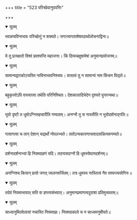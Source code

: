 +++
title = "523 परिच्छेदानुपपत्तिः"

+++


<details open><summary>मूलम्</summary>

भवन्नप्यविनाभावः परिच्छेत्तुं न शक्यते। जगत्त्र्यगताशेषपदार्थालोचनाद्विना॥
</details>



<details open><summary>मूलम्</summary>

ये तु प्रत्यक्षतो विश्वं प्रपश्यन्ति महाजनाः। किं दिव्यचक्षुषामेषां अनुमानप्रयोजनम्॥
</details>



<details open><summary>मूलम्</summary>

सामान्यद्वारकोऽप्यस्ति नाविनाभावनिश्चयः। वास्तवं तु न सामान्यं नाम किंचन विद्यते॥
</details>



<details open><summary>मूलम्</summary>

बहुकृत्वोऽपि वस्त्वात्वा तथेति परिनिश्चितः। देशकालादिभेदेन दृश्यते पुनरन्यथा॥
</details>



<details open><summary>मूलम्</summary>

भूयो दृष्टौ त धूमोऽग्निसहचारीति गम्यताम्। अनग्नौ तु स नास्तीति न भूयोदर्शनाद्गतिः॥
</details>



<details open><summary>मूलम्</summary>

गत्वागत्वा च तान् देशान् यद्यर्थो नोपलभ्यते। ततोऽन्यकारणाभावादसन्नित्यवगम्यते॥
</details>



<details open><summary>मूलम्</summary>

दर्शनादर्शनाभ्यां हि नियमग्रहणं यदि। तदप्यसदग्नौ हि धूमस्येष्टमदर्शनम्॥
</details>



<details open><summary>मूलम्</summary>

अनग्निश्च कियान् प्रायो जगत् ज्वलनवर्जितम्। तत्र धूमस्य नास्तित्वं नैव पश्यन्त्ययोगिनः॥
</details>



<details open><summary>मूलम्</summary>

तदेवं नियमाभावात् सति वा ज्ञप्त्यसंभवात्। अनुमानप्रमाणत्वदुराशा प्रतिमुच्यताम्॥
</details>



<details open><summary>मूलम्</summary>

साध्यानुमितवेलायां नचास्ति नियमग्रहः। नियमग्रकाले च न साध्यमनुमीयते॥
</details>

